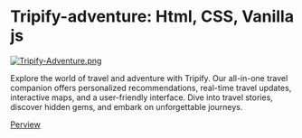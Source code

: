 # Tripify-adventure: Html, CSS, Vanilla js

[![Tripify-Adventure.png](https://i.postimg.cc/P5qRChtL/Tripify-Adventure.png)](https://postimg.cc/gnfD7CLd)

Explore the world of travel and adventure with Tripify. Our all-in-one travel companion offers personalized recommendations, real-time travel updates, interactive maps, and a user-friendly interface. Dive into travel stories, discover hidden gems, and embark on unforgettable journeys.

[Perview](https://animated-alfajores-040bb3.netlify.app/)
